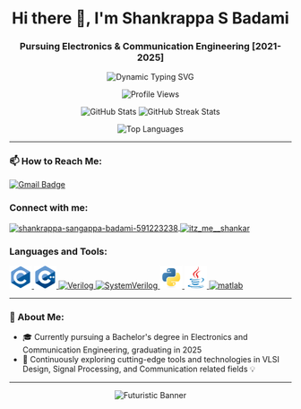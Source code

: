 <h1 align="center">Hi there 👋, I'm Shankrappa S Badami</h1>
<h3 align="center">Pursuing Electronics & Communication Engineering [2021-2025]</h3>

<p align="center">
  <img src="https://readme-typing-svg.demolab.com?font=Fira+Code&weight=500&size=30&duration=3000&pause=500&color=34F7F1&center=true&vCenter=true&width=600&lines=Digital+Electronics+Enthusiast;Verilog+%7C+SystemVerilog+Learner" alt="Dynamic Typing SVG" />
</p>

<p align="center"> 
  <img src="https://komarev.com/ghpvc/?username=shankrappa-s-badami&label=Profile%20Views&color=0e75b6&style=flat" alt="Profile Views" />
</p>

<p align="center">
  <img src="https://github-readme-stats.vercel.app/api?username=shankrappa-s-badami&hide_title=true&hide=prs&show_icons=true&theme=dark" alt="GitHub Stats" />
  <img src="https://github-readme-streak-stats.herokuapp.com/?user=shankrappa-s-badami&theme=dark" alt="GitHub Streak Stats" />
</p>

<p align="center">
  <img src="https://github-readme-stats.vercel.app/api/top-langs?username=shankrappa-s-badami&show_icons=true&locale=en&layout=compact&theme=dark" alt="Top Languages" />
</p>

---

<h3 align="left">📫 How to Reach Me:</h3>
<p align="left">
  <a href="mailto:sbs660513@gmail.com">
    <img src="https://img.shields.io/badge/Gmail-D14836?style=flat-square&logo=gmail&logoColor=white" alt="Gmail Badge" />
  </a>
</p>

<h3 align="left">Connect with me:</h3>
<p align="left">
  <a href="https://linkedin.com/in/shankrappa-sangappa-badami-591223238" target="blank">
    <img align="center" src="https://raw.githubusercontent.com/rahuldkjain/github-profile-readme-generator/master/src/images/icons/Social/linked-in-alt.svg" alt="shankrappa-sangappa-badami-591223238" height="30" width="40" />
  </a>
  <a href="https://instagram.com/itz_me__shankar/profilecard/?igsh=ajZnNWh6NjRnNDBv" target="blank">
    <img align="center" src="https://raw.githubusercontent.com/rahuldkjain/github-profile-readme-generator/master/src/images/icons/Social/instagram.svg" alt="itz_me__shankar" height="30" width="40" />
  </a>
</p>

<h3 align="left">Languages and Tools:</h3>
<p align="left"> 
  <a href="https://www.cprogramming.com/" target="_blank" rel="noreferrer"> 
    <img src="https://raw.githubusercontent.com/devicons/devicon/master/icons/c/c-original.svg" alt="c" width="40" height="40"/> 
  </a> 
  <a href="https://www.cplusplus.com/" target="_blank" rel="noreferrer"> 
    <img src="https://raw.githubusercontent.com/devicons/devicon/master/icons/cplusplus/cplusplus-original.svg" alt="cplusplus" width="40" height="40"/> 
  </a> 
  <a href="https://www.verilog.com/" target="_blank" rel="noreferrer"> 
    <img src="https://www.svgrepo.com/show/374163/verilog.svg?style=flat-round&logoColor=white" alt="Verilog" width="40" height="40"/> 
  </a>
  <a href="https://systemverilog.io/" target="_blank" rel="noreferrer"> 
    <img src="https://cdn.icon-icons.com/icons2/2107/PNG/512/file_type_light_systemverilog_icon_130431.png?style=flat-round&logoColor=white" alt="SystemVerilog" width="40" height="40"/>
  </a>
  <a href="https://www.python.org" target="_blank" rel="noreferrer"> 
    <img src="https://raw.githubusercontent.com/devicons/devicon/master/icons/python/python-original.svg" alt="python" width="40" height="40"/> 
  </a> 
  <a href="https://www.java.com" target="_blank" rel="noreferrer"> 
    <img src="https://raw.githubusercontent.com/devicons/devicon/master/icons/java/java-original.svg" alt="java" width="40" height="40"/> 
  </a> 
  <a href="https://www.mathworks.com/" target="_blank" rel="noreferrer"> 
    <img src="https://upload.wikimedia.org/wikipedia/commons/2/21/Matlab_Logo.png" alt="matlab" width="40" height="40"/> 
  </a>
</p>

---

<h3 align="left">🚀 About Me:</h3>
<ul>
  <li>🎓 Currently pursuing a Bachelor's degree in Electronics and Communication Engineering, graduating in 2025</li>
  <li>🎯 Continuously exploring cutting-edge tools and technologies in VLSI Design, Signal Processing, and Communication related fields 💡</li>
</ul>

---

<p align="center">
  <img src="https://media.licdn.com/dms/image/v2/D5616AQF8GMqSR7hkQg/profile-displaybackgroundimage-shrink_350_1400/profile-displaybackgroundimage-shrink_350_1400/0/1719350520506?e=1731542400&v=beta&t=5y7715BUdDiX7a-1i1a7eaPWP7JEQQpwIitwpykCtZw" alt="Futuristic Banner" />
</p>
